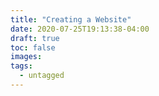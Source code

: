 ```yaml
---
title: "Creating a Website"
date: 2020-07-25T19:13:38-04:00
draft: true
toc: false
images:
tags:
  - untagged
---
```


